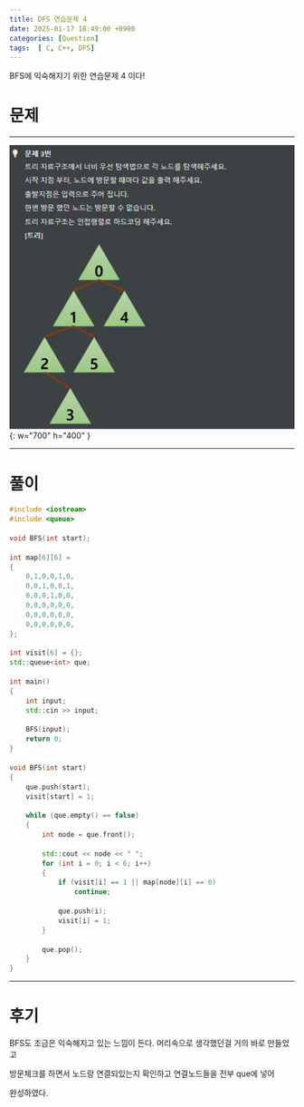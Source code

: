 ```yaml
---
title: DFS 연습문제 4
date: 2025-01-17 18:49:00 +0900
categories: [Question]  
tags:  [ C, C++, DFS]
---
```


BFS에 익숙해지기 위한 연습문제 4 이다!

# 문제   
---------------------------------------
![Desktop View](/assets/img/bfs4.png){: w="700" h="400" }

---------------------------------------

# 풀이

```c++
#include <iostream>
#include <queue>

void BFS(int start);

int map[6][6] =
{
	0,1,0,0,1,0,
	0,0,1,0,0,1,
	0,0,0,1,0,0,
	0,0,0,0,0,0,
	0,0,0,0,0,0,
	0,0,0,0,0,0,
};

int visit[6] = {};
std::queue<int> que;

int main()
{
    int input;
    std::cin >> input;
    
    BFS(input);
    return 0;
}

void BFS(int start)
{
    que.push(start);
    visit[start] = 1;
    
    while (que.empty() == false)
    {
        int node = que.front();
        
        std::cout << node << " ";
        for (int i = 0; i < 6; i++)
        {
            if (visit[i] == 1 || map[node][i] == 0)
                continue;
            
            que.push(i);
            visit[i] = 1;
        }
        
        que.pop();
    }
}
```
---------------------------------------

# 후기

BFS도 조금은 익숙해지고 있는 느낌이 든다. 머리속으로 생각했던걸 거의 바로 만들었고

방문체크를 하면서 노드랑 연결되있는지 확인하고 연결노드들을 전부 que에 넣어

완성하였다.

